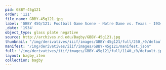 ```yaml
---
pid: GBBY-45g121
order: '121'
file_name: GBBY-45g121.jpg
label: 'GBBY 45G/121: Football Game Scene - Notre Dame vs. Texas - 1934'
_date: '1934'
object_type: glass plate negative
source: http://archives.nd.edu/Bagby/GBBY-45g121.jpg
thumbnail: "/img/derivatives/iiif/images/GBBY-45g121/full/250,/0/default.jpg"
manifest: "/img/derivatives/iiif/images/GBBY-45g121/manifest.json"
full: "/img/derivatives/iiif/images/GBBY-45g121/full/1140,/0/default.jpg"
layout: bagby_item
collection: bagby
---
```

